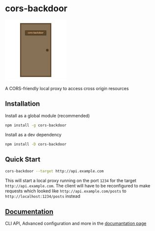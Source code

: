 # cors-backdoor

<img width=200 height=200 src="https://raw.githubusercontent.com/drishtilabs/cors-backdoor/master/res/logo.png?sanitize=true&raw=true" />

A CORS-friendly local proxy to access cross origin resources


## Installation

Install as a global module (recommended)
```sh
npm install -g cors-backdoor
```
Install as a dev dependency

```sh
npm install -D cors-backdoor
```

## Quick Start


```sh
cors-backdoor --target http://api.example.com
```

This will start a local proxy running on the port `1234` for the target `http://api.example.com`. The client will have to 
be reconfigured to make requests which looked like `http://api.example.com/posts` to `http://localhost:1234/posts` 
instead


## [Documentation](https://drishtilabs.github.io/cors-backdoor/)
CLI API, Advanced configuration and more in the [documantation page](https://drishtilabs.github.io/cors-backdoor/)

